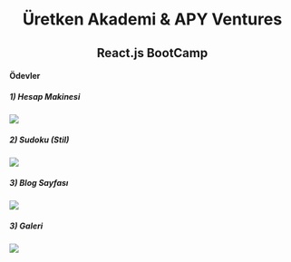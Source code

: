 <h1 align="center">Üretken Akademi & APY Ventures </h1>
<h2 align="center">React.js BootCamp</h2>

<h4>Ödevler</h4>

<h5>1) Hesap Makinesi</h5>
<img align="center" src="https://raw.githubusercontent.com/thenesern/uretken-akademi-react/master/assets/hesapMakinesi.png"/>

<h5>2) Sudoku (Stil)</h5>
<img align="center" src="https://raw.githubusercontent.com/thenesern/uretken-akademi-react/master/assets/sudoku.png"/>

<h5>3) Blog Sayfası</h5>
<img align="center" src="https://raw.githubusercontent.com/thenesern/uretken-akademi-react/master/assets/blog.png"/>

<h5>3) Galeri</h5>
<img align="center" src="https://raw.githubusercontent.com/thenesern/uretken-akademi-react/master/assets/galeri.png"/>
